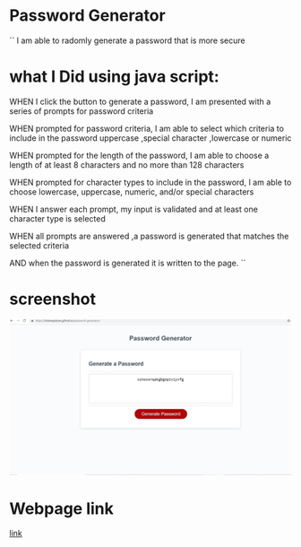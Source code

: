 # Password Generator
``
I am able to radomly generate a password that is more secure

# what I Did  using java script:
WHEN I click the button to generate a password, I am presented with a series of prompts for password criteria

WHEN prompted for password criteria, I am able to select which criteria to include in the password uppercase ,special character ,lowercase or numeric

WHEN prompted for the length of the password, I am able to choose a length of at least 8 characters and no more than 128 characters

WHEN prompted for character types to include in the password, I am able to choose lowercase, uppercase, numeric, and/or special characters

WHEN I answer each prompt, my input is validated and at least one character type is selected

WHEN all prompts are answered ,a password is generated that matches the selected criteria

AND when  the password is generated it is written to the page.
``
# screenshot 
![screenshot](Assets/Screenshot-2021-03-10-143432.jpg)

# Webpage link
[link](https://shaimajobran.github.io/password-generator/)